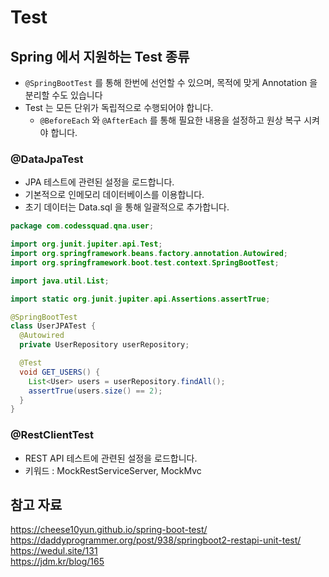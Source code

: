 # Test

## Spring 에서 지원하는 Test 종류

- `@SpringBootTest` 를 통해 한번에 선언할 수 있으며, 목적에 맞게 Annotation 을 분리할 수도 있습니다
- Test 는 모든 단위가 독립적으로 수행되어야 합니다.
  - `@BeforeEach` 와 `@AfterEach` 를 통해 필요한 내용을 설정하고 원상 복구 시켜야 합니다.

### @DataJpaTest

- JPA 테스트에 관련된 설정을 로드합니다.
- 기본적으로 인메모리 데이터베이스를 이용합니다.
- 초기 데이터는 Data.sql 을 통해 일괄적으로 추가합니다.

```java
package com.codessquad.qna.user;

import org.junit.jupiter.api.Test;
import org.springframework.beans.factory.annotation.Autowired;
import org.springframework.boot.test.context.SpringBootTest;

import java.util.List;

import static org.junit.jupiter.api.Assertions.assertTrue;

@SpringBootTest
class UserJPATest {
  @Autowired
  private UserRepository userRepository;

  @Test
  void GET_USERS() {
    List<User> users = userRepository.findAll();
    assertTrue(users.size() == 2);
  }
}
``` 

### @RestClientTest

- REST API 테스트에 관련된 설정을 로드합니다.
- 키워드 : MockRestServiceServer, MockMvc

## 참고 자료

<https://cheese10yun.github.io/spring-boot-test/>  
<https://daddyprogrammer.org/post/938/springboot2-restapi-unit-test/>  
<https://wedul.site/131>  
<https://jdm.kr/blog/165>
